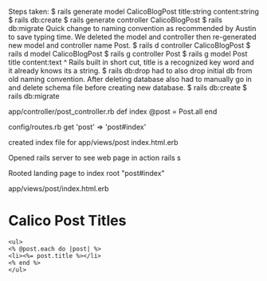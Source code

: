 Steps taken:
$ rails generate model CalicoBlogPost title:string content:string
$ rails db:create
$ rails generate controller CalicoBlogPost
$ rails db:migrate
Quick change to naming convention as recommended by Austin to save typing time.  We deleted the model and controller then re-generated new model and controller name Post. 
$ rails d controller CalicoBlogPost
$ rails d model CalicoBlogPost 
$ rails g controller Post 
$ rails g model Post title content:text
                        ^ Rails built in short cut, title is a recognized key word and it already knows its a string.
$ rails db:drop
    had to also drop initial db from old naming convention. 
    After deleting database also had to manually go in and delete schema file before creating new database. 
$ rails db:create
$ rails db:migrate

app/controller/post_controller.rb
    def index
        @post = Post.all
    end

config/routes.rb
     get 'post' => 'post#index'

created index file for app/views/post
    index.html.erb

Opened rails server to see web page in action
    rails s

Rooted landing page to index
    root "post#index"

app/views/post/index.html.erb
    <h1>Calico Post Titles</h1>

    <ul>
    <% @post.each do |post| %>
    <li><%= post.title %></li>
    <% end %>
    </ul>   


